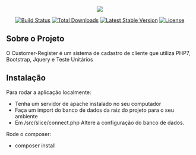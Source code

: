 <p align="center"><img src="https://laravel.com/assets/img/components/logo-laravel.svg"></p>

<p align="center">
<a href="https://travis-ci.org/laravel/framework"><img src="https://travis-ci.org/laravel/framework.svg" alt="Build Status"></a>
<a href="https://packagist.org/packages/laravel/framework"><img src="https://poser.pugx.org/laravel/framework/d/total.svg" alt="Total Downloads"></a>
<a href="https://packagist.org/packages/laravel/framework"><img src="https://poser.pugx.org/laravel/framework/v/stable.svg" alt="Latest Stable Version"></a>
<a href="https://packagist.org/packages/laravel/framework"><img src="https://poser.pugx.org/laravel/framework/license.svg" alt="License"></a>
</p>

## Sobre o Projeto

O Customer-Register é um sistema de cadastro de cliente que utiliza PHP7, Bootstrap, Jquery e Teste Unitários

## Instalação

Para rodar a aplicação localmente:

- Tenha um servidor de apache instalado no seu computador
- Faça um import do banco de dados da raiz do projeto para o seu ambiente
- Em /src/slice/connect.php Altere a configuração do banco de dados.

Rode o composer:

- composer install

